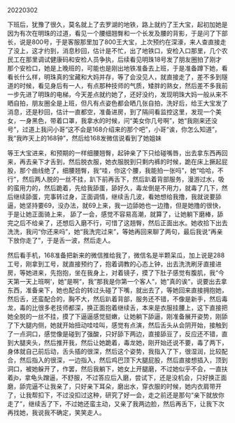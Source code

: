 20220302

下班后，犹豫了很久，莫名就上了去罗湖的地铁，路上就约了王大宝，起初加她是因为有次在明珠的过道，看见一个腰细翘臀和一个长发及腰的背影，于是问了下部长，说是800号，于是客服那里加了800王大宝，上次预约在深濠，来人查直接走了没上，这才约到，消息秒回，估计是不忙，出了地铁口，安检入口那里，几个农民工在那里调试健康码和安检人员争执，后续看见明珠18号发了朋友圈拍了刚才那个安检口，她是上晚班的，可能也是刚出地铁准备去上班，于是准备蹲下她，看看长什么样，明珠真的宝藏和大妈并存，等了会没见人，就直接走了，差不多到隧道的时候，看见身后有一人，有点那种技师的气质，矮胖的熟女，然后差不多我前一步先进了明珠的电梯，今天差点就约她了，还好没约，发现明珠大妈一般从来不晒自拍，朋友圈全是上班，但凡有点姿色都会晒几张自拍，洗好后，给王大宝发了消息，还是秒回，估计一直都空，准备进房，到了隔间看监控这里，发现一个美女，一身黑色，带着口罩，我拿水的时候，问“美女你几号啊”，她“我刚来还没号”，过道上我问小哥“这不会是168介绍来的那个吧”，小哥“诶，你怎么知道”，我“我昨天上的168钟”，然后给168发微信说看到了她姐妹

等王大宝进来，和预期的一样细腰翘臀，起钟亲了下只给碰嘴唇，出去拿东西再回来，再去亲下才舌到，然后脱衣服，她衣服脱到只剩内裤的时候，跪在床上撅起屁股，那个曲线绝了，细腰翘臀，我“哇，你这个腰，我能拍一张吗”，她“哈哈，不行”，然后两人脱的一丝不挂，趴下前再舌下，然后趴着背部服务，漫游过水，吸的蛮用力的，然后跪着，先给我舔蛋，舔好久，毒龙倒是不用力，就毒了几下，然后继续舔蛋，完事转过身，正面调情，继续舌几波，看她想给我撸，我就说要舔逼，她坚持要69，没办法，就69上来，我一边舔她也一边撸，但是她撸的很快，于是让她正面骑上来， 舔了一会，感觉不容易高潮，就算了，让她躺下磨棒，舔完之后不给亲了，还想后入磨不行，可惜了这翘臀，然后正面出水。她收拾下出去洗洗，我问“你还来吗”，她“我洗完过来”，等她再回来聊了两句，最后我说“再亲下放你走了”，于是舌一波，然后走人。

然后看手机，168准备把新来的微信推给我了，微信名是半颗呆瓜，加上说是288工号，刚拿到工号，就直接预约了，抱着调教的心态上钟，出去洗洗刷牙直接进房，等她进来，先抱抱，坐在我身上，对着镜子，摸了下肚子感觉有腹肌，我“今天第一天上班啊‘，她”是啊“，我”那我是你第一个客人“，她”真的诶“，说要出去拿东西，准备亲下，她也配合的转过头碰了下嘴，就出去了，等她回来直接拥抱她，然后舌，还蛮配合的，胸不大，然后趴着背部，服务还不错，不像是新手，然后毒龙，毒的比很多老技师都深，换正面抱着继续舌，本来是衣服挂腰上，这下直接把她全脱的一丝不挂，摸了下逼逼感觉挺嫩，让她躺下舔逼，刚准备展开姿势，刚舔了下大腿内侧，她就开始扭动哇哇叫，感觉有点演，然后舌头从会阴开始，接触到了一点洞口，感觉像是碰到了强酸，只好舔下两边，直接舔豆了，反应还不错，直到大腿夹头，然后推开我，然后让她跪着，毒龙她，刚开始还说不要，毒了两下，身体就自己前后动，舌头插的很深，然后这个姿势，我指入了下，很湿润，比较配合，然后指入的很深，一边指入，然后鸡巴顶下大腿屁股，然后直接想插入，顶到洞口，被她躲开了，作罢，然后我躺下，她女上开腿磨，不过她似乎不会，一直扶着jb，拿龟头蹭逼，不舒服，不过答应后入磨，尝试下，还是没机会，只好换正面磨，舔完逼不让我亲了，只好亲下耳朵，磨出水，穿衣服的时候，她内衣肩带开了，让我帮扣下，不过没扣过这种，研究了好一会，走之前还是那句“亲下就放你走了”，继续舌了下，不过她还蛮主动，又亲了我两边脸，然后再舌下，让我下次再找她，我说我不确定，笑笑走人。

